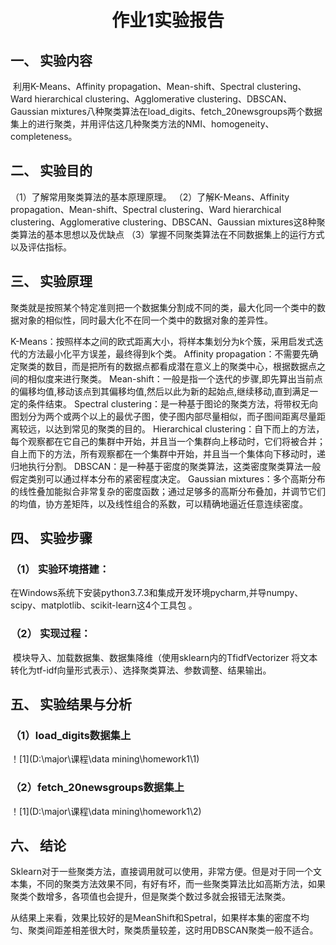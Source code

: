 #                                                                                                  <center>作业1实验报告  </center>

## 一、    实验内容

​        利用K-Means、Affinity propagation、Mean-shift、Spectral clustering、Ward hierarchical clustering、Agglomerative clustering、DBSCAN、Gaussian mixtures八种聚类算法在load_digits、fetch_20newsgroups两个数据集上的进行聚类，并用评估这几种聚类方法的NMI、homogeneity、completeness。

## 二、    实验目的

（1）了解常用聚类算法的基本原理原理。
（2）了解K-Means、Affinity propagation、Mean-shift、Spectral clustering、Ward hierarchical clustering、Agglomerative clustering、DBSCAN、Gaussian mixtures这8种聚类算法的基本思想以及优缺点
（3）掌握不同聚类算法在不同数据集上的运行方式以及评估指标。

## 三、    实验原理

​        聚类就是按照某个特定准则把一个数据集分割成不同的类，最大化同一个类中的数据对象的相似性，同时最大化不在同一个类中的数据对象的差异性。

K-Means：按照样本之间的欧式距离大小，将样本集划分为k个簇，采用启发式迭代的方法最小化平方误差，最终得到k个类。
Affinity propagation：不需要先确定聚类的数目，而是把所有的数据点都看成潜在意义上的聚类中心，根据数据点之间的相似度来进行聚类。
Mean-shift：一般是指一个迭代的步骤,即先算出当前点的偏移均值,移动该点到其偏移均值,然后以此为新的起始点,继续移动,直到满足一定的条件结束。
Spectral clustering：是一种基于图论的聚类方法，将带权无向图划分为两个或两个以上的最优子图，使子图内部尽量相似，而子图间距离尽量距离较远，以达到常见的聚类的目的。
Hierarchical clustering：自下而上的方法，每个观察都在它自己的集群中开始，并且当一个集群向上移动时，它们将被合并；自上而下的方法，所有观察都在一个集群中开始，并且当一个集体向下移动时，递归地执行分割。
DBSCAN：是一种基于密度的聚类算法，这类密度聚类算法一般假定类别可以通过样本分布的紧密程度决定。
Gaussian mixtures：多个高斯分布的线性叠加能拟合非常复杂的密度函数；通过足够多的高斯分布叠加，并调节它们的均值，协方差矩阵，以及线性组合的系数，可以精确地逼近任意连续密度。

## 四、    实验步骤

### （1）  实验环境搭建：

​        在Windows系统下安装python3.7.3和集成开发环境pycharm,并导numpy、scipy、matplotlib、scikit-learn这4个工具包 。

### （2）  实现过程：

​        模块导入、加载数据集、数据集降维（使用sklearn内的TfidfVectorizer 将文本转化为tf-idf向量形式表示）、选择聚类算法、参数调整、结果输出。

## 五、    实验结果与分析

### （1）load_digits数据集上
！[1](D:\major\课程\data mining\homework1\1)


### （2）fetch_20newsgroups数据集上
！[1](D:\major\课程\data mining\homework1\2)


## 六、    结论

  
​        Sklearn对于一些聚类方法，直接调用就可以使用，非常方便。但是对于同一个文本集，不同的聚类方法效果不同，有好有坏，而一些聚类算法比如高斯方法，如果聚类个数增多，各项值也会提升，但是聚类个数过多就会报错无法聚类。

​        从结果上来看，效果比较好的是MeanShift和Spetral，如果样本集的密度不均匀、聚类间距差相差很大时，聚类质量较差，这时用DBSCAN聚类一般不适合。


